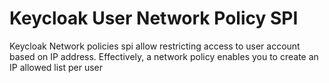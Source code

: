 # Keycloak User Network Policy SPI
Keycloak Network policies spi allow restricting access to user account based on IP address. Effectively, a network policy enables you to create an IP allowed list per user

